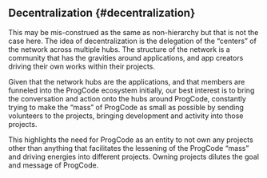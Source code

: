 ## Decentralization {#decentralization}

This may be mis-construed as the same as non-hierarchy but that is not the case here. The idea of decentralization is the delegation of the “centers” of the network across multiple hubs. The structure of the network is a community that has the gravities around applications, and app creators driving their own works within their projects.

Given that the network hubs are the applications, and that members are funneled into the ProgCode ecosystem initially, our best interest is to bring the conversation and action onto the hubs around ProgCode, constantly trying to make the “mass” of ProgCode as small as possible by sending volunteers to the projects, bringing development and activity into those projects.

This highlights the need for ProgCode as an entity to not own any projects other than anything that facilitates the lessening of the ProgCode “mass” and driving energies into different projects. Owning projects dilutes the goal and message of ProgCode.